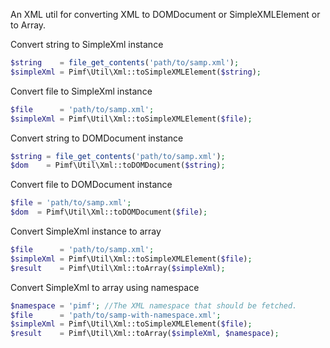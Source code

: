 An XML util for converting XML to DOMDocument or SimpleXMLElement or to Array.

Convert string to SimpleXml instance

```php
$string    = file_get_contents('path/to/samp.xml');
$simpleXml = Pimf\Util\Xml::toSimpleXMLElement($string);
```

Convert file to SimpleXml instance

```php
$file      = 'path/to/samp.xml';
$simpleXml = Pimf\Util\Xml::toSimpleXMLElement($file);
```

Convert string to DOMDocument instance

```php
$string = file_get_contents('path/to/samp.xml');
$dom    = Pimf\Util\Xml::toDOMDocument($string);
```

Convert file to DOMDocument instance

```php
$file = 'path/to/samp.xml';
$dom  = Pimf\Util\Xml::toDOMDocument($file);
```

Convert SimpleXml instance to array

```php
$file      = 'path/to/samp.xml';
$simpleXml = Pimf\Util\Xml::toSimpleXMLElement($file);
$result    = Pimf\Util\Xml::toArray($simpleXml);
```

Convert SimpleXml to array using namespace

```php
$namespace = 'pimf'; //The XML namespace that should be fetched.
$file      = 'path/to/samp-with-namespace.xml';
$simpleXml = Pimf\Util\Xml::toSimpleXMLElement($file);
$result    = Pimf\Util\Xml::toArray($simpleXml, $namespace);
```